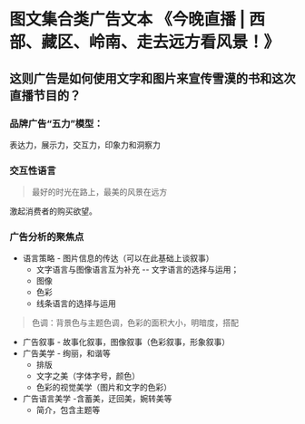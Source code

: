 # 图文集合类广告文本 《今晚直播 | 西部、藏区、岭南、走去远方看风景！》

## 这则广告是如何使用文字和图片来宣传雪漠的书和这次直播节目的？

### 品牌广告“五力”模型：
表达力，展示力，交互力，印象力和洞察力

### 交互性语言
> 最好的时光在路上，最美的风景在远方   

激起消费者的购买欲望。   

### 广告分析的聚焦点
* 语言策略 - 图片信息的传达（可以在此基础上谈叙事）
  * 文字语言与图像语言互为补充 -- 文字语言的选择与运用；
  * 图像
  * 色彩
  * 线条语言的选择与运用
> 色调：背景色与主题色调，色彩的面积大小，明暗度，搭配
* 广告叙事 - 故事化叙事，图像叙事（色彩叙事，形象叙事）
* 广告美学 - 绚丽，和谐等
  * 排版
  * 文字之美（字体字号，颜色）
  * 色彩的视觉美学（图片和文字的色彩）
* 广告语言美学 -含蓄美，迂回美，婉转美等
  * 简介，包含主题等
